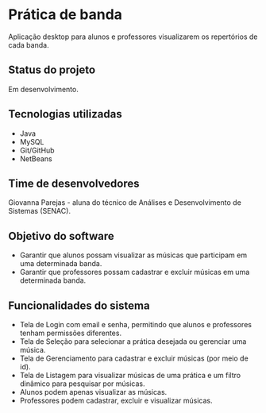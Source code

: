 # Prática de banda
Aplicação desktop para alunos e professores visualizarem os repertórios de cada banda.

## Status do projeto
Em desenvolvimento.

## Tecnologias utilizadas
 - Java
 - MySQL
 - Git/GitHub
 - NetBeans

## Time de desenvolvedores
Giovanna Parejas - aluna do técnico de Análises e Desenvolvimento de Sistemas (SENAC).

## Objetivo do software
- Garantir que alunos possam visualizar as músicas que participam em uma determinada banda.
- Garantir que professores possam cadastrar e excluir músicas em uma determinada banda.

## Funcionalidades do sistema
- Tela de Login com email e senha, permitindo que alunos e professores tenham permissões diferentes.
- Tela de Seleção para selecionar a prática desejada ou gerenciar uma música.
- Tela de Gerenciamento para cadastrar e excluir músicas (por meio de id).
- Tela de Listagem para visualizar músicas de uma prática e um filtro dinâmico para pesquisar por músicas.
- Alunos podem apenas visualizar as músicas.
- Professores podem cadastrar, excluir e visualizar músicas.
